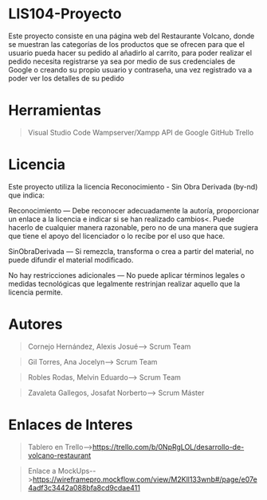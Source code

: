 # LIS104-Proyecto
Este proyecto consiste en una página web del Restaurante Volcano, donde se muestran las categorías de los productos que se ofrecen para que el usuario pueda hacer su pedido al añadirlo al carrito, para poder realizar el pedido necesita registrarse ya sea por medio de sus credenciales de Google o creando su propio usuario y contraseña, una vez registrado va a poder ver los detalles de su pedido 

# Herramientas
>Visual Studio Code
>Wampserver/Xampp
>API de Google
>GitHub
>Trello

# Licencia
Este proyecto utiliza la licencia Reconocimiento - Sin Obra Derivada (by-nd) que indica:

Reconocimiento — Debe reconocer adecuadamente la autoría, proporcionar un enlace a la licencia e indicar si se han realizado cambios<. Puede hacerlo de cualquier manera razonable, pero no de una manera que sugiera que tiene el apoyo del licenciador o lo recibe por el uso que hace.

SinObraDerivada — Si remezcla, transforma o crea a partir del material, no puede difundir el material modificado.

No hay restricciones adicionales — No puede aplicar términos legales o medidas tecnológicas que legalmente restrinjan realizar aquello que la licencia permite.

# Autores
>Cornejo Hernández, Alexis Josué--> Scrum Team

>Gil Torres, Ana Jocelyn--> Scrum Team

>Robles Rodas, Melvin Eduardo--> Scrum Team

>Zavaleta Gallegos, Josafat Norberto--> Scrum Máster

# Enlaces de Interes 
>Tablero en Trello-->https://trello.com/b/0NpRgLOL/desarrollo-de-volcano-restaurant

>Enlace a MockUps-->https://wireframepro.mockflow.com/view/M2Kll133wnb#/page/e07e4adf3c3442a088bfa8cd9cdae411
